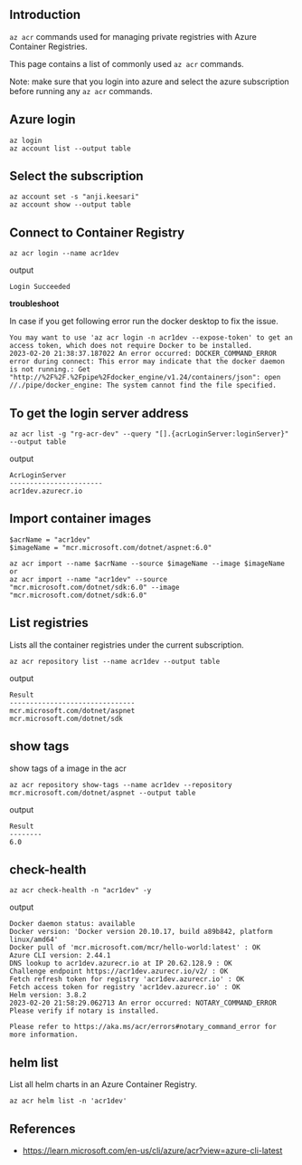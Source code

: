
## Introduction

`az acr` commands used for managing private registries with Azure Container Registries.

This page contains a list of commonly used `az acr` commands.

Note: make sure that you login into azure and select the azure subscription before running any `az acr` commands.

## Azure login

```
az login
az account list --output table
```
## Select the subscription

```
az account set -s "anji.keesari"
az account show --output table
```

## Connect to Container Registry
```
az acr login --name acr1dev
```
output
```
Login Succeeded
```

**troubleshoot**

In case if you get following error run the docker desktop to fix the issue.

```
You may want to use 'az acr login -n acr1dev --expose-token' to get an access token, which does not require Docker to be installed.
2023-02-20 21:38:37.187022 An error occurred: DOCKER_COMMAND_ERROR
error during connect: This error may indicate that the docker daemon is not running.: Get "http://%2F%2F.%2Fpipe%2Fdocker_engine/v1.24/containers/json": open //./pipe/docker_engine: The system cannot find the file specified.
```
## To get the login server address
```
az acr list -g "rg-acr-dev" --query "[].{acrLoginServer:loginServer}" --output table
```

output

```
AcrLoginServer
-----------------------
acr1dev.azurecr.io
```


## Import container images


```
$acrName = "acr1dev"
$imageName = "mcr.microsoft.com/dotnet/aspnet:6.0"

az acr import --name $acrName --source $imageName --image $imageName 
or
az acr import --name "acr1dev" --source "mcr.microsoft.com/dotnet/sdk:6.0" --image "mcr.microsoft.com/dotnet/sdk:6.0"
```

## List registries

Lists all the container registries under the current subscription.

```
az acr repository list --name acr1dev --output table
```

output
```
Result
-------------------------------
mcr.microsoft.com/dotnet/aspnet
mcr.microsoft.com/dotnet/sdk
```
## show tags 
show tags of a image in the acr

```
az acr repository show-tags --name acr1dev --repository mcr.microsoft.com/dotnet/aspnet --output table

```
output

```
Result
--------
6.0
```

## check-health
```
az acr check-health -n "acr1dev" -y
```

output

```
Docker daemon status: available
Docker version: 'Docker version 20.10.17, build a89b842, platform linux/amd64'
Docker pull of 'mcr.microsoft.com/mcr/hello-world:latest' : OK
Azure CLI version: 2.44.1
DNS lookup to acr1dev.azurecr.io at IP 20.62.128.9 : OK
Challenge endpoint https://acr1dev.azurecr.io/v2/ : OK
Fetch refresh token for registry 'acr1dev.azurecr.io' : OK
Fetch access token for registry 'acr1dev.azurecr.io' : OK
Helm version: 3.8.2
2023-02-20 21:58:29.062713 An error occurred: NOTARY_COMMAND_ERROR
Please verify if notary is installed.

Please refer to https://aka.ms/acr/errors#notary_command_error for more information.
```

## helm list
List all helm charts in an Azure Container Registry.
```
az acr helm list -n 'acr1dev'
```

## References
- <https://learn.microsoft.com/en-us/cli/azure/acr?view=azure-cli-latest>

